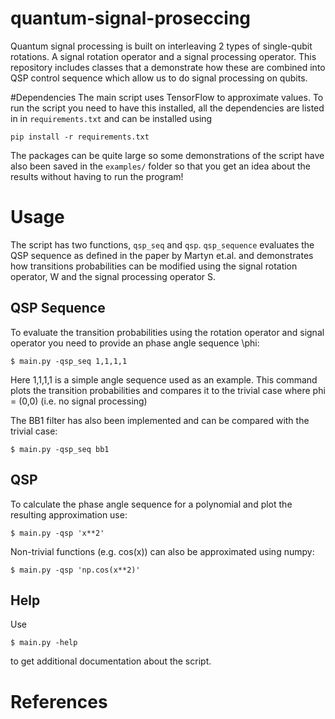 # quantum-signal-proseccing
Quantum signal processing is built on interleaving 2 types of single-qubit rotations. A signal rotation operator and a signal processing operator. This repository includes classes that a demonstrate how these are combined into QSP control sequence which allow us to do signal processing on qubits.

#Dependencies 
The main script uses TensorFlow to approximate values. 
To run the script you need to have this installed, all 
the dependencies are listed in in `requirements.txt` and
can be installed using 
```
pip install -r requirements.txt
```
The packages can be quite large so some demonstrations
of the script have also been saved in the `examples/`
folder so that you get an idea about the results without
having to run the program!

# Usage

The script has two functions, `qsp_seq` and `qsp`. `qsp_sequence` evaluates the
QSP sequence as defined in the paper by Martyn et.al. and demonstrates how 
transitions probabilities can be modified using the signal rotation operator,
W and the signal processing operator S.

## QSP Sequence
To evaluate the transition probabilities using the rotation operator and signal
operator you need to provide an phase angle sequence \phi:

```
$ main.py -qsp_seq 1,1,1,1
```
Here 1,1,1,1 is a simple angle sequence used as an example. This command 
plots the transition probabilities and compares it to the trivial case where
phi = (0,0) (i.e. no signal processing)


The BB1 filter has also been implemented and can be compared with the trivial
case:
```
$ main.py -qsp_seq bb1
```

## QSP

To calculate the phase angle sequence for a polynomial and plot the 
resulting approximation use:

```
$ main.py -qsp 'x**2'
```

Non-trivial functions (e.g. cos(x)) can also be approximated using numpy:

```
$ main.py -qsp 'np.cos(x**2)'
```

## Help
Use

```
$ main.py -help
```

to get additional documentation about the script.

# References
